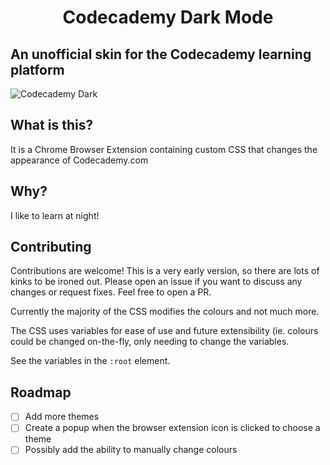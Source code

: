 <h1 style="text-align: center">Codecademy Dark Mode</h1>

<h2>An unofficial skin for the Codecademy learning platform</h2>

![Codecademy Dark](https://github.com/Jamesllllllllll/codecademy-darkmode/assets/125431058/5034f8b7-7e56-49ba-88ce-3314944f3b67)

## What is this?

It is a Chrome Browser Extension containing custom CSS that changes the appearance of Codecademy.com

## Why?

I like to learn at night!

## Contributing

Contributions are welcome! This is a very early version, so there are lots of kinks to be ironed out. Please open an issue if you want to discuss any changes or request fixes. Feel free to open a PR.

Currently the majority of the CSS modifies the colours and not much more.

The CSS uses variables for ease of use and future extensibility (ie. colours could be changed on-the-fly, only needing to change the variables.

See the variables in the `:root` element.

## Roadmap

- [ ] Add more themes
- [ ] Create a popup when the browser extension icon is clicked to choose a theme
- [ ] Possibly add the ability to manually change colours
